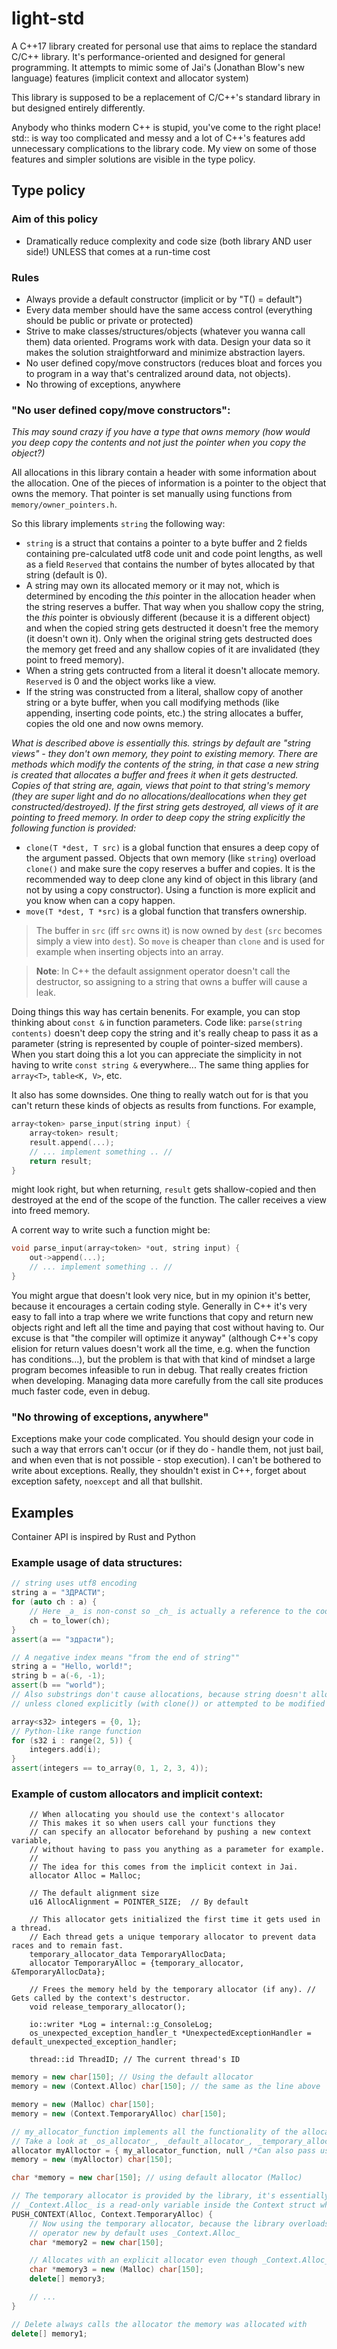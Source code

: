 
# light-std
A C++17 library created for personal use that aims to replace the standard C/C++ library. It's performance-oriented and designed for general programming.
It attempts to mimic some of Jai's (Jonathan Blow's new language) features (implicit context and allocator system)

This library is supposed to be a replacement of C/C++'s standard library in but designed entirely differently. 

Anybody who thinks modern C++ is stupid, you've come to the right place! std:: is way too complicated and messy and a lot of C++'s features add unnecessary complications to the library code.
My view on some of those features and simpler solutions are visible in the type policy.

## Type policy

### Aim of this policy
- Dramatically reduce complexity and code size (both library AND user side!) UNLESS that comes at a run-time cost

### Rules
- Always provide a default constructor (implicit or by "T() = default")
- Every data member should have the same access control (everything should be public or private or protected)
- Strive to make classes/structures/objects (whatever you wanna call them) data oriented.
  Programs work with data. Design your data so it makes the solution straightforward and minimize abstraction layers.
- No user defined copy/move constructors (reduces bloat and forces you to program in a way that's centralized around data, not objects).
- No throwing of exceptions, anywhere

### "No user defined copy/move constructors":
_This may sound crazy if you have a type that owns memory (how would you deep copy the contents and not just the pointer when you copy the object?)_

All allocations in this library contain a header with some information about the allocation. One of the pieces of information is a pointer to the object that owns the memory. That pointer is set manually using functions from `memory/owner_pointers.h`.

So this library implements `string` the following way:
- `string` is a struct that contains a pointer to a byte buffer and 2 fields containing pre-calculated utf8 code unit and code point lengths, as well as a field `Reserved` that contains the number of bytes allocated by that string (default is 0).
- A string may own its allocated memory or it may not, which is determined by encoding the _this_ pointer in the allocation header when the string reserves a buffer. That way when you shallow copy the string, the _this_ pointer is obviously different (because it is a different object) and when the copied string gets destructed it doesn't free the memory (it doesn't own it). Only when the original string gets destructed does the memory get freed and any shallow copies of it are invalidated (they point to freed memory).
- When a string gets contructed from a literal it doesn't allocate memory. `Reserved` is 0 and the object works like a view. 
- If the string was constructed from a literal, shallow copy of another string or a byte buffer, when you call modifying methods (like appending, inserting code points, etc.) the string allocates a buffer, copies the old one and now owns memory.

_What is described above is essentially this. strings by default are "string views" - they don't own memory, they point to existing memory. There are methods which modify the contents of the string, in that case a new string is created that allocates a buffer and frees it when it gets destructed. Copies of that string are, again, views that point to that string's memory (they are super light and do no allocations/deallocations when they get constructed/destroyed). If the first string gets destroyed, all views of it are pointing to freed memory. In order to deep copy the string explicitly the following function is provided:_
-  `clone(T *dest, T src)` is a global function that ensures a deep copy of the argument passed. Objects that own memory (like `string`) overload `clone()` and make sure the copy reserves a buffer and copies. It is the recommended way to deep clone any kind of object in this library (and not by using a copy constructor). Using a function is more explicit and you know when can a copy happen.
- `move(T *dest, T *src)` is a global function that transfers ownership.
> The buffer in `src` (iff `src` owns it) is now owned by `dest` (`src` becomes simply a view into `dest`). So `move` is cheaper than `clone` and is used for example when inserting objects into an array.

> **Note**: In C++ the default assignment operator doesn't call the destructor, so assigning to a string that owns a buffer will cause a leak.

Doing things this way has certain benenits. For example, you can stop thinking about `const &` in function parameters. Code like: `parse(string contents)` doesn't deep copy the string and it's really cheap to pass it as a parameter (string is represented by couple of pointer-sized members). When you start doing this a lot you can appreciate the simplicity in not having to write `const string &` everywhere... 
The same thing applies for `array<T>`, `table<K, V>`, etc. 

It also has some downsides. One thing to really watch out for is that you can't return these kinds of objects as results from functions. For example, 
```cpp
array<token> parse_input(string input) { 
    array<token> result;
    result.append(...);
    // ... implement something .. //
    return result;
}
```
might look right, but when returning, `result` gets shallow-copied and then destroyed at the end of the scope of the function.
The caller receives a view into freed memory.

A corrent way to write such a function might be:
```cpp
void parse_input(array<token> *out, string input) { 
    out->append(...);
    // ... implement something .. //
}
```
You might argue that doesn't look very nice, but in my opinion it's better, because it encourages a certain coding style. Generally in C++ it's very easy to fall into a trap where we write functions that copy and return new objects right and left all the time and paying that cost without having to. Our excuse is that "the compiler will optimize it anyway" (although C++'s copy elision for return values doesn't work all the time, e.g. when the function has conditions...), but the problem is that with that kind of mindset a large program becomes infeasible to run in debug. That really creates friction when developing. Managing data more carefully from the call site produces much faster code, even in debug.

### "No throwing of exceptions, anywhere"
Exceptions make your code complicated. 
You should design your code in such a way that errors can't occur (or if they do - handle them, not just bail, and when even that is not possible - stop execution).
I can't be bothered to write about exceptions. Really, they shouldn't exist in C++, forget about exception safety, `noexcept` and all that bullshit.

## Examples

Container API is inspired by Rust and Python

### Example usage of data structures:
```cpp
// string uses utf8 encoding
string a = "ЗДРАСТИ";
for (auto ch : a) {
    // Here _a_ is non-const so _ch_ is actually a reference to the code point in the string
    ch = to_lower(ch);
}
assert(a == "здрасти"); 
```
```cpp
// A negative index means "from the end of string""
string a = "Hello, world!";
string b = a(-6, -1);
assert(b == "world");
// Also substrings don't cause allocations, because string doesn't allocate
// unless cloned explicitly (with clone()) or attempted to be modified (by methods like append(), etc.).
```
```cpp
array<s32> integers = {0, 1};
// Python-like range function
for (s32 i : range(2, 5)) {
    integers.add(i);
}
assert(integers == to_array(0, 1, 2, 3, 4));
```

### Example of custom allocators and implicit context:

```
    // When allocating you should use the context's allocator
    // This makes it so when users call your functions they
    // can specify an allocator beforehand by pushing a new context variable,
    // without having to pass you anything as a parameter for example.
    //
    // The idea for this comes from the implicit context in Jai.
    allocator Alloc = Malloc;

    // The default alignment size 
    u16 AllocAlignment = POINTER_SIZE;  // By default

    // This allocator gets initialized the first time it gets used in a thread.
    // Each thread gets a unique temporary allocator to prevent data races and to remain fast.
    temporary_allocator_data TemporaryAllocData;
    allocator TemporaryAlloc = {temporary_allocator, &TemporaryAllocData};

    // Frees the memory held by the temporary allocator (if any). // Gets called by the context's destructor.
    void release_temporary_allocator();

    io::writer *Log = internal::g_ConsoleLog;
    os_unexpected_exception_handler_t *UnexpectedExceptionHandler = default_unexpected_exception_handler;
    
    thread::id ThreadID; // The current thread's ID
```

```cpp
memory = new char[150]; // Using the default allocator 
memory = new (Context.Alloc) char[150]; // the same as the line above

memory = new (Malloc) char[150];
memory = new (Context.TemporaryAlloc) char[150];

// my_allocator_function implements all the functionality of the allocator (allocating, alignment, freeing, etc.)
// Take a look at _os_allocator_, _default_allocator_, _temporary_allocator_, to see examples on how to implement one.
allocator myAlloctor = { my_allocator_function, null /*Can also pass user data!*/};
memory = new (myAlloctor) char[150];
```

```cpp
char *memory = new char[150]; // using default allocator (Malloc)

// The temporary allocator is provided by the library, it's essentially a fast arena allocator that's available globally and supports only "free all".
// _Context.Alloc_ is a read-only variable inside the Context struct which can be accessed everywhere or changed within a scope with "PUSH_CONTEXT" like so:
PUSH_CONTEXT(Alloc, Context.TemporaryAlloc) {
    // Now using the temporary allocator, because the library overloads operators new/delete.
    // operator new by default uses _Context.Alloc_
    char *memory2 = new char[150];

    // Allocates with an explicit allocator even though _Context.Alloc_ is the temporary allocator.
    char *memory3 = new (Malloc) char[150];
    delete[] memory3;

    // ...
}

// Delete always calls the allocator the memory was allocated with
delete[] memory1;
```
